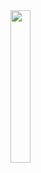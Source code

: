 <img src="https://github.com/yln2/ppm/assets/80591183/002e04e1-9723-4396-9edc-8e4e6d488885" width=25% height=25%>
